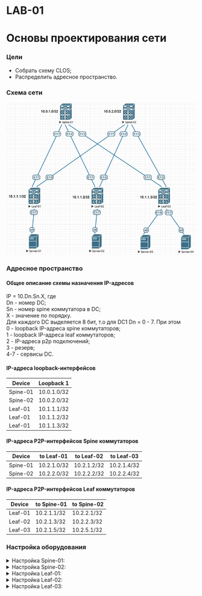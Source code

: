 # LAB-01
# Основы проектирования сети
### Цели
- Собрать схему CLOS;
- Распределить адресное пространство.
### Схема сети
![pic_01.jpg](pic_01.jpg)
### Адресное пространство
#### Общее описание схемы назначения IP-адресов
IP = 10.Dn.Sn.X, где  
Dn - номер DC;  
Sn - номер spine коммутатора в DC;  
X - значение по порядку.  
Для каждого DC выделяется 8 бит, т.о для DC1 Dn = 0 - 7. При этом  
0 - loopback IP-адреса spine коммутаторов;  
1 - loopback IP-адреса leaf коммутаторов;  
2 - IP-адреса p2p подключений;  
3 - резерв;  
4-7 - сервисы DC. 
#### IP-адреса loopback-интерфейсов
|Device|Loopback 1|
|---|---|
Spine-01|10.0.1.0/32
Spine-02|10.0.2.0/32
Leaf-01|10.1.1.1/32
Leaf-01|10.1.1.2/32
Leaf-01|10.1.1.3/32
#### IP-адреса P2P-интерфейсов Spine коммутаторов
|Device|to Leaf-01|to Leaf-02|to Leaf-03|
|---|---|---|---|
Spine-01|10.2.1.0/32|10.2.1.2/32|10.2.1.4/32
Spine-02|10.2.2.0/32|10.2.2.2/32|10.2.2.4/32|
#### IP-адреса P2P-интерфейсов Leaf коммутаторов
|Device|to Spine-01|to Spine-02|
|---|---|---|
Leaf-01|10.2.1.1/32|10.2.2.1/32
Leaf-02|10.2.1.3/32|10.2.2.3/32
Leaf-03|10.2.1.5/32|10.2.5.1/32
### Настройка оборудования
 <details>
<summary>  Настройка Spine-01: </summary>

```
hostname Spine-01

interface Ethernet1/1
  no switchport
  ip address 10.2.1.0/31
  no shutdown

interface Ethernet1/2
  no switchport
  ip address 10.2.1.2/31
  no shutdown

interface Ethernet1/3
  no switchport
  ip address 10.2.1.4/31
  no shutdown

interface loopback1
  ip address 10.0.1.0/32
```
</details>
 <details>
<summary>  Настройка Spine-02: </summary>

```
hostname Spine-02

interface Ethernet1/1
  no switchport
  ip address 10.2.2.0/31
  no shutdown

interface Ethernet1/2
  no switchport
  ip address 10.2.2.2/31
  no shutdown

interface Ethernet1/3
  no switchport
  ip address 10.2.2.4/31
  no shutdown

interface loopback1
  ip address 10.0.2.0/32
```
</details>
 <details>
<summary>  Настройка Leaf-01: </summary>

```
hostname Leaf-01

interface Ethernet1/1
  no switchport
  ip address 10.2.1.1/31
  no shutdown

interface Ethernet1/2
  no switchport
  ip address 10.2.2.1/31
  no shutdown

interface loopback1
  ip address 10.1.1.1/32
```
</details>
 <details>
<summary>  Настройка Leaf-02: </summary>

```
hostname Leaf-02

interface Ethernet1/1
  no switchport
  ip address 10.2.1.3/31
  no shutdown

interface Ethernet1/2
  no switchport
  ip address 10.2.2.3/31
  no shutdown

interface loopback1
  ip address 10.1.1.2/32
```
</details>
 <details>
<summary>  Настройка Leaf-03: </summary>

```
hostname Leaf-03

interface Ethernet1/1
  no switchport
  ip address 10.2.1.5/31
  no shutdown

interface Ethernet1/2
  no switchport
  ip address 10.2.2.5/31
  no shutdown

interface loopback1
  ip address 10.1.1.3/32
```
</details>
